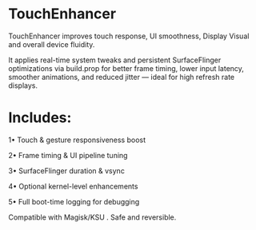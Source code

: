 # TouchEnhancer

TouchEnhancer improves touch response, UI smoothness, Display Visual and overall device fluidity.

It applies real-time system tweaks and persistent SurfaceFlinger optimizations via build.prop for better frame timing, lower input latency, smoother animations, and reduced jitter — ideal for high refresh rate displays.

# Includes:

1• Touch & gesture responsiveness boost

2• Frame timing & UI pipeline tuning

3• SurfaceFlinger duration & vsync

4• Optional kernel-level enhancements

5• Full boot-time logging for debugging

Compatible with Magisk/KSU . Safe and reversible.
